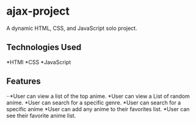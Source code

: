# ajax-project

A dynamic HTML, CSS, and JavaScript solo project.

## Technologies Used
*HTMl
*CSS
*JavaScript

## Features
⋅⋅*User can view a list of the top anime.
*User can view a List of random anime.
*User can search for a specific genre.
*User can search for a specific anime
*User can add any anime to their favorites list.
*User can see their favorite anime list.

